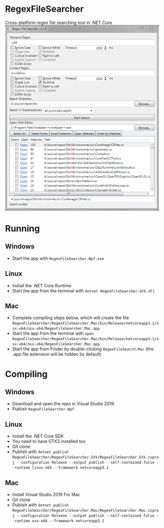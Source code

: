 # RegexFileSearcher
Cross-platform regex file searching tool in .NET Core
![](https://github.com/CommonLoon102/RegexFileSearcher/blob/master/image/screenshot.png?raw=true)
# Running
## Windows
 - Start the app with `RegexFileSearcher.Wpf.exe`
## Linux
 - Install the .NET Core Runtime
 - Start the app from the terminal with `dotnet RegexFileSearcher.Gtk.dll`
## Mac
 - Complete compiling steps below, which will create the file `RegexFileSearcher/RegexFileSearcher.Mac/bin/Release/netcoreapp3.1/osx-x64/osx-x64/RegexFileSearcher.Mac.app`
 - Start the app from the terminal with `open RegexFileSearcher/RegexFileSearcher.Mac/bin/Release/netcoreapp3.1/osx-x64/osx-x64/RegexFileSearcher.Mac.app`
 - Start the app from Finder by double-clicking `RegexFileSearch.Mac` (the .app file extension will be hidden by default)
# Compiling
## Windows
 - Download and open the repo in Visual Studio 2019
 - Publish `RegexFileSearcher.Wpf`
## Linux
 - Install the .NET Core SDK
 - You need to have GTK3 installed too
 - Git clone
 - Publish with `dotnet publish RegexFileSearcher/RegexFileSearcher.Gtk/RegexFileSearcher.Gtk.csproj --configuration Release --output publish --self-contained false --runtime linux-x64 --framework netcoreapp3.1`
## Mac
 - Install Visual Studio 2019 For Mac
 - Git clone
 - Publish with `dotnet publish RegexFileSearcher/RegexFileSearcher.Mac/RegexFileSearcher.Mac.csproj --configuration Release --output publish --self-contained false --runtime osx-x64 --framework netcoreapp3.1`
 
